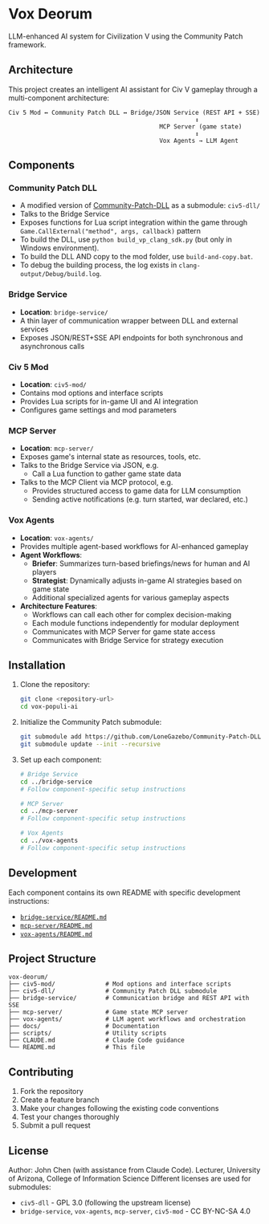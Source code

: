 # Vox Deorum

LLM-enhanced AI system for Civilization V using the Community Patch framework.

## Architecture

This project creates an intelligent AI assistant for Civ V gameplay through a multi-component architecture:

```
Civ 5 Mod ↔ Community Patch DLL ↔ Bridge/JSON Service (REST API + SSE)
                                                    ↕
                                          MCP Server (game state)
                                                    ↕  
                                          Vox Agents → LLM Agent
```

## Components

### Community Patch DLL
- A modified version of [Community-Patch-DLL](https://github.com/LoneGazebo/Community-Patch-DLL) as a submodule: `civ5-dll/`
- Talks to the Bridge Service
- Exposes functions for Lua script integration within the game through `Game.CallExternal("method", args, callback)` pattern
- To build the DLL, use `python build_vp_clang_sdk.py` (but only in Windows environment).
- To build the DLL AND copy to the mod folder, use `build-and-copy.bat`.
- To debug the building process, the log exists in `clang-output/Debug/build.log`.

### Bridge Service
- **Location**: `bridge-service/`
- A thin layer of communication wrapper between DLL and external services
- Exposes JSON/REST+SSE API endpoints for both synchronous and asynchronous calls

### Civ 5 Mod
- **Location**: `civ5-mod/`
- Contains mod options and interface scripts
- Provides Lua scripts for in-game UI and AI integration
- Configures game settings and mod parameters

### MCP Server
- **Location**: `mcp-server/`
- Exposes game's internal state as resources, tools, etc.
- Talks to the Bridge Service via JSON, e.g.
  - Call a Lua function to gather game state data
- Talks to the MCP Client via MCP protocol, e.g. 
  - Provides structured access to game data for LLM consumption
  - Sending active notifications (e.g. turn started, war declared, etc.)

### Vox Agents
- **Location**: `vox-agents/`
- Provides multiple agent-based workflows for AI-enhanced gameplay
- **Agent Workflows**:
  - **Briefer**: Summarizes turn-based briefings/news for human and AI players
  - **Strategist**: Dynamically adjusts in-game AI strategies based on game state
  - Additional specialized agents for various gameplay aspects
- **Architecture Features**:
  - Workflows can call each other for complex decision-making
  - Each module functions independently for modular deployment
  - Communicates with MCP Server for game state access
  - Communicates with Bridge Service for strategy execution

## Installation

1. Clone the repository:
   ```bash
   git clone <repository-url>
   cd vox-populi-ai
   ```

2. Initialize the Community Patch submodule:
   ```bash
   git submodule add https://github.com/LoneGazebo/Community-Patch-DLL.git community-patch-dll
   git submodule update --init --recursive
   ```

3. Set up each component:
   ```bash
   # Bridge Service
   cd ../bridge-service
   # Follow component-specific setup instructions
   
   # MCP Server
   cd ../mcp-server
   # Follow component-specific setup instructions
   
   # Vox Agents  
   cd ../vox-agents
   # Follow component-specific setup instructions
   ```

## Development

Each component contains its own README with specific development instructions:
- [`bridge-service/README.md`](bridge-service/README.md)
- [`mcp-server/README.md`](mcp-server/README.md) 
- [`vox-agents/README.md`](vox-agents/README.md)

## Project Structure

```
vox-deorum/
├── civ5-mod/              # Mod options and interface scripts
├── civ5-dll/              # Community Patch DLL submodule
├── bridge-service/        # Communication bridge and REST API with SSE
├── mcp-server/            # Game state MCP server
├── vox-agents/            # LLM agent workflows and orchestration
├── docs/                  # Documentation
├── scripts/               # Utility scripts
├── CLAUDE.md              # Claude Code guidance
└── README.md              # This file
```

## Contributing

1. Fork the repository
2. Create a feature branch
3. Make your changes following the existing code conventions
4. Test your changes thoroughly
5. Submit a pull request

## License

Author: John Chen (with assistance from Claude Code).
Lecturer, University of Arizona, College of Information Science
Different licenses are used for submodules:

- `civ5-dll` - GPL 3.0 (following the upstream license)
- `bridge-service`, `vox-agents`, `mcp-server`, `civ5-mod` - CC BY-NC-SA 4.0
